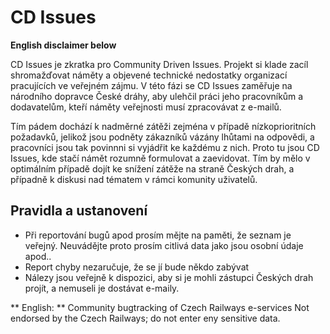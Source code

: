 # CD Issues

**English disclaimer below**

CD Issues je zkratka pro Community Driven Issues. Projekt si klade zacíl shromažďovat náměty a objevené technické nedostatky organizací pracujících ve veřejném zájmu.
V této fázi se CD Issues zaměřuje na národního dopravce České dráhy, aby ulehčil práci jeho pracovníkům a dodavatelům, kteří náměty veřejnosti musí zpracovávat z e-mailů.

Tím pádem dochází k nadměrné zátěži zejména v případě nízkoprioritních požadavků, jelikož jsou podněty zákazníků vázány lhůtami na odpovědi, a pracovníci jsou tak povinnni si vyjádřit ke každému z nich. Proto tu jsou CD Issues, kde stačí námět rozumně formulovat a zaevidovat. Tím by mělo v optimálním případě dojít ke snížení zátěže na straně Českých drah, a případně k diskusi nad tématem v rámci komunity uživatelů.

## Pravidla a ustanovení
- Při reportování bugů apod prosím mějte na paměti, že seznam je veřejný. Neuvádějte proto prosím citlivá data jako jsou osobní údaje apod..
- Report chyby nezaručuje, že se jí bude někdo zabývat
- Nálezy jsou veřejně k dispozici, aby si je mohli zástupci Českých drah projít, a nemuseli je dostávat e-maily.


** English: **
Community bugtracking of Czech Railways e-services
Not endorsed by the Czech Railways; do not enter eny sensitive data.
